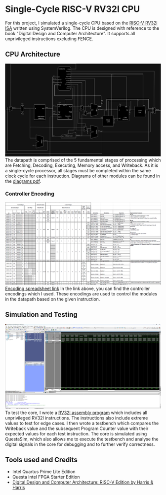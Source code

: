# Single-Cycle RISC-V RV32I CPU
For this project, I simulated a single-cycle CPU based on the [RISC-V RV32I ISA](https://riscv.org/wp-content/uploads/2017/05/riscv-spec-v2.2.pdf) written using SystemVerilog.
The CPU is designed with reference to the book "Digital Design and Computer Architecture".
It supports all unprivileged instructions excluding FENCE.

## CPU Architecture
![rv32i_architecture](diagrams/rv32i_singlecycle.drawio.png)
The datapath is comprised of the 5 fundamental stages of processing which are Fetching, Decoding, Executing, Memory access, and Writeback.
As it is a single-cycle processor, all stages must be completed within the same clock cycle for each instruction.
Diagrams of other modules can be found in the [diagrams pdf](diagrams/rv32i_singlecycle.drawio.pdf).

### Controller Encoding
![Encoding snapshot](diagrams\control_encoding_snapshot.png)
[Encoding spreadsheet link](https://docs.google.com/spreadsheets/d/1ObX82jtqt7p4MyPdnp8WD8ZDNUcQtPOa4eVUBDf5Vuc/edit?usp=sharing)
In the link above, you can find the controller encodings which I used. 
These encodings are used to control the modules in the datapath based on the given instruction.

## Simulation and Testing
![QuestaSim snapshot](diagrams/questasim_snapshot.png)
To test the core, I wrote a [RV32I assembly program](quartus\instruction_memory\rv32i_simple_test(desc).txt) which includes all unprivileged RV32I instructions. The instructions also include extreme values to test for edge cases. 
I then wrote a testbench which compares the Writeback value and the subsequent Program Counter value with their expected values for each test instruction.
The core is simulated using QuestaSim, which also allows me to execute the testbench and analyse the digital signals in the core for debugging and to further verify correctness.

## Tools used and Credits
- Intel Quartus Prime Lite Edition
- Questa Intel FPGA Starter Edition
- [Digital Design and Computer Architecture: RISC-V Edition by Harris & Harris](https://www.goodreads.com/book/show/57086525-digital-design-and-computer-architecture-risc-v-edition)


